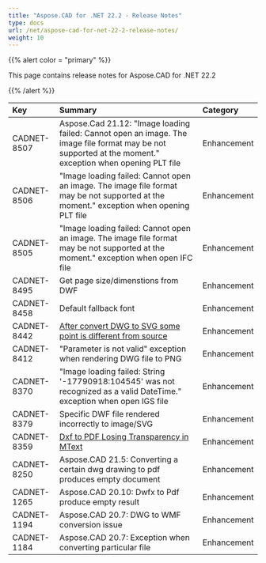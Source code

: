 ```yaml
---
title: "Aspose.CAD for .NET 22.2 - Release Notes"
type: docs
url: /net/aspose-cad-for-net-22-2-release-notes/
weight: 10
---
```


{{% alert color = "primary" %}}

This page contains release notes for Aspose.CAD for .NET 22.2

{{% /alert %}}


|**Key**|**Summary**|**Category**|
| :- | :- | :- |
| CADNET-8507 | Aspose.Cad 21.12: "Image loading failed: Cannot open an image. The image file format may be not supported at the moment." exception when opening PLT file | Enhancement |
| CADNET-8506 | "Image loading failed: Cannot open an image. The image file format may be not supported at the moment." exception when opening PLT file | Enhancement |
| CADNET-8505 | "Image loading failed: Cannot open an image. The image file format may be not supported at the moment." exception when open IFC file | Enhancement |
| CADNET-8495 | Get page size/dimenstions from DWF | Enhancement |
| CADNET-8458 | Default fallback font | Enhancement |
| CADNET-8442 | [After convert DWG to SVG some point is different from source](https://forum.aspose.com/t/after-convert-dwg-to-svg-some-point-is-different-from-source/237703/5) | Enhancement |
| CADNET-8412 | "Parameter is not valid" exception when rendering DWG file to PNG | Enhancement |
| CADNET-8370 | "Image loading failed: String '-17790918:104545' was not recognized as a valid DateTime." exception when open IGS file | Enhancement |
| CADNET-8379 | Specific DWF file rendered incorrectly to image/SVG | Enhancement |
| CADNET-8359 | [Dxf to PDF Losing Transparency in MText](https://forum.aspose.com/t/dxf-to-pdf-losing-transparency-in-mtext/236451) | Enhancement |
| CADNET-8250 | Aspose.CAD 21.5: Converting a certain dwg drawing to pdf produces empty document | Enhancement |
| CADNET-1265 | Aspose.CAD 20.10: Dwfx to Pdf produce empty result | Enhancement |
| CADNET-1194 | Aspose.CAD 20.7: DWG to WMF conversion issue | Enhancement |
| CADNET-1184 | Aspose.CAD 20.7: Exception when converting particular file | Enhancement |
